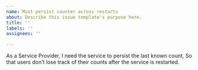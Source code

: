 ```yaml
---
name: Must persist counter across restarts
about: Describe this issue template's purpose here.
title: ''
labels: ''
assignees: ''

---
```


As a Service Provider, I need the service to persist the last known count, So that users don’t lose track of their counts after the service is restarted.
